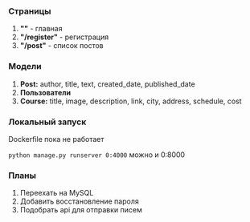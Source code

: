 ### Страницы
1. **""** - главная
2. **"/register"** - регистрация
3. **"/post"** - список постов

### Модели
1. **Post:** author, title, text, created_date, published_date
2. **Пользователи** 
3. **Course:** title, image, description, link, city, address, schedule, cost

### Локальный запуск 
Dockerfile пока не работает

`python manage.py runserver 0:4000` можно и 0:8000

### Планы
1. Переехать на MySQL
2. Добавить восстановление пароля
3. Подобрать api для отправки писем

